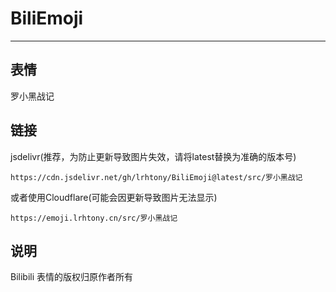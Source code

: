 # BiliEmoji
---
## 表情
罗小黑战记
## 链接
jsdelivr(推荐，为防止更新导致图片失效，请将latest替换为准确的版本号)
```
https://cdn.jsdelivr.net/gh/lrhtony/BiliEmoji@latest/src/罗小黑战记
```
或者使用Cloudflare(可能会因更新导致图片无法显示)
```
https://emoji.lrhtony.cn/src/罗小黑战记
```
## 说明
Bilibili 表情的版权归原作者所有
